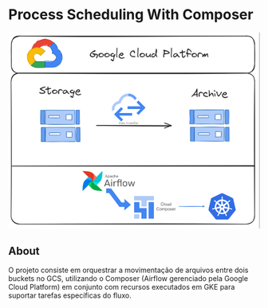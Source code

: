 # Process Scheduling With Composer
![Imagemi](./assets/gcp_architectury.png)

## About
O projeto consiste em orquestrar a movimentação de arquivos entre dois buckets no GCS, utilizando o Composer (Airflow gerenciado pela Google Cloud Platform) em conjunto com recursos executados em GKE para suportar tarefas específicas do fluxo.